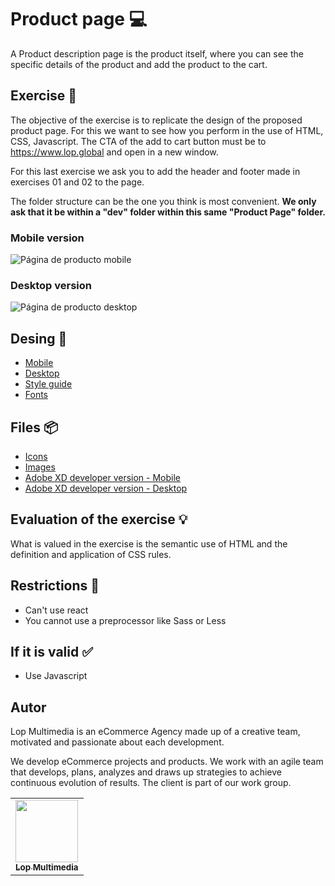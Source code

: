 # Product page 💻
A Product description page is the product itself, where you can see the specific details of the product and add the product to the cart.

## Exercise 📢
The objective of the exercise is to replicate the design of the proposed product page. For this we want to see how you perform in the use of HTML, CSS, Javascript. The CTA of the add to cart button must be to https://www.lop.global and open in a new window.

For this last exercise we ask you to add the header and footer made in exercises 01 and 02 to the page.

The folder structure can be the one you think is most convenient. **We only ask that it be within a "dev" folder within this same "Product Page" folder.**

### Mobile version
![Página de producto mobile](https://i.imgur.com/yfivXZM.png)

### Desktop version
![Página de producto desktop](https://i.imgur.com/Bey8y5M.png)

## Desing 🎨
- [Mobile](https://xd.adobe.com/view/afbd7551-d986-4a8e-a6fa-e7fb70fd3241-faee/)
- [Desktop](https://xd.adobe.com/view/65701aa2-0b61-41ea-8e55-79abb0bf4fb2-3023/)
- [Style guide](https://xd.adobe.com/view/c85a4db6-bfc3-42c8-8593-d157e02ca192-9d09/)
- [Fonts](https://fonts.google.com/specimen/Montserrat)

## Files 📦
- [Icons](06-product-page\materiales\svg)
- [Images](06-product-page\materiales\img)
- [Adobe XD developer version - Mobile](https://xd.adobe.com/view/af5919e1-8aa5-4cf7-a0dd-a2c9c7acfbc0-fa0a/)
- [Adobe XD developer version - Desktop](https://xd.adobe.com/view/67c74860-ca30-4086-8b2a-dcf4434ddf06-3294/)

## Evaluation of the exercise 💡
What is valued in the exercise is the semantic use of HTML and the definition and application of CSS rules.

## Restrictions 🚧
- Can't use react
- You cannot use a preprocessor like Sass or Less

## If it is valid ✅
- Use Javascript

## Autor

Lop Multimedia is an eCommerce Agency made up of a creative team, motivated and passionate about each development.

We develop eCommerce projects and products. We work with an agile team that develops, plans, analyzes and draws up strategies to achieve continuous evolution of results. The client is part of our work group.

<table>
  <tr>
    <td align="center"><a href="http://www.lop.global"><img src="https://avatars.githubusercontent.com/u/4690559?v=4" width="100px;" alt=""/><br /><sub><b>Lop Multimedia</b></sub></a></td>
  </tr>
</table>